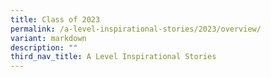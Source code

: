 ```yaml
---
title: Class of 2023
permalink: /a-level-inspirational-stories/2023/overview/
variant: markdown
description: ""
third_nav_title: A Level Inspirational Stories
---
```

